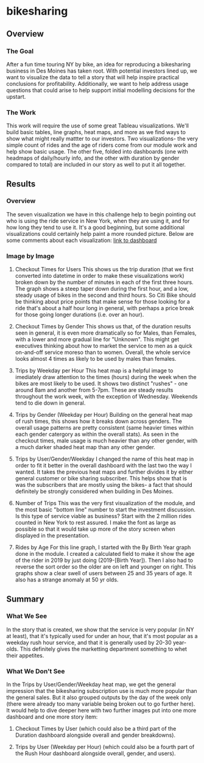 # bikesharing

## Overview

### The Goal
After a fun time touring NY by bike, an idea for reproducing a bikesharing business in Des Moines has taken root.  With potential investors lined up, we want to visualize the data to tell a story that will help inspire practical conclusions for profitability.  Additionally, we want to help address usage questions that could arise to help support initial modelling decisions for the upstart.

### The Work
This work will require the use of some great Tableau visualizations.  We'll build basic tables, line graphs, heat maps, and more as we find ways to show what might really mattter to our investors.  Two visualizations- the very simple count of rides and the age of riders come from our module work and help show basic usage.  The other five, folded into dashboards (one with headmaps of daily/hourly info, and the other with duration by gender compared to total) are included in our story as well to put it all together.

## Results

### Overview
The seven visualization we have in this challenge help to begin pointing out who is using the ride service in New York, when they are using it, and for how long they tend to use it.  It's a good beginning, but some additional visualizations could certainly help paint a more rounded picture.  Below are some comments about each visualization: [link to dashboard](https://public.tableau.com/app/profile/jacob6486/viz/CitiBikeChallenge_16700194060570/CitiBike?publish=yes "link to dashboard")

### Image by Image
1.  Checkout Times for Users
This shows us the trip duration (that we first converted into datetime in order to make these visualizations work) broken down by the number of minutes in each of the first three hours.  The graph shows a steep taper down during the first hour, and a low, steady usage of bikes in the second and third hours.  So Citi Bike should be thinking about price points that make sense for those looking for a ride that's about a half hour long in general, with perhaps a price break for those going longer durations (i.e. over an hour).

2.  Checkout Times by Gender
This shows us that, of the duration results seen in general, it is even more dramatically so for Males, than Females, with a lower and more gradual line for "Unknown".  This might get executives thinking about how to market the service to men as a quick on-and-off service moreso than to women.  Overall, the whole service looks almost 4 times as likely to be used by males than females.

3.  Trips by Weekday per Hour
This heat map is a helpful image to imediately draw attention to the times (hours) during the week when the bikes are most likely to be used.  It shows two distinct "rushes" - one around 8am and another from 5-7pm.  These are steady results throughout the work week, with the exception of Wednesday.  Weekends tend to die down in general.

4.  Trips by Gender (Weekday per Hour)
Building on the general heat map of rush times, this shows how it breaks down across genders.  The overall usage patterns are pretty consistent (same heavier times within each gender catergory as within the overall stats).  As seen in the checkout times, male usage is much heavier than any other gender, with a much darker shaded heat map than any other gender.

5.  Trips by User/Gender/Weekday
I changed the name of this heat map in order to fit it better in the overall dashboard with the last two the way I wanted.  It takes the previous heat maps and further divides it by either general customer or bike sharing subscriber.  This helps show that is was the subscribers that are mostly using the bikes- a fact that should definitely be strongly considered when building in Des Moines.

6.  Number of Trips
This was the very first visualization of the module, and the most basic "bottom line" number to start the investment discussion.  Is this type of service viable as business?  Start with the 2 million rides counted in New York to rest assured.  I make the font as large as possible so that it would take up more of the story screen when displayed in the presentation.

7.  Rides by Age
For this line graph, I started with the By Birth Year graph done in the module.  I created a calculated field to make it show the age of the rider in 2019 by just doing (2019-[Birth Year]).  Then I also had to reverse the sort order so the older are on left and younger on right.  This graphs show a clear swell of users between 25 and 35 years of age.  It also has a strange anomaly at 50 yr olds.

## Summary

### What We See
In the story that is created, we show that the service is very popular (in NY at least), that it's typically used for under an hour, that it's most popular as a weekday rush hour service, and that it is generally used by 20-30 year-olds.  This definitely gives the marketting department something to whet their appetites.

### What We Don't See
In the Trips by User/Gender/Weekday heat map, we get the general impression that the bikesharing subscription use is much more popular than the general sales.  But it also grouped outputs by the day of the week only (there were already too many variable being broken out to go further here).  It would help to dive deeper here with two further images put into one more dashboard and one more story item:

1.  Checkout Times by User (which could also be a third part of the Duration dashboard alongside overall and gender breakdowns).

2.  Trips by User (Weekday per Hour) (which could also be a fourth part of the Rush Hour dashboard alongside overall, gender, and users).
